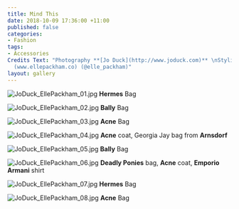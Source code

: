 ```yaml
---
title: Mind This
date: 2018-10-09 17:36:00 +11:00
published: false
categories:
- Fashion
tags:
- Accessories
Credits Text: "Photography **[Jo Duck](http://www.joduck.com)** \nStyling Elle Packham
  (www.ellepackham.co) (@elle_packham)"
layout: gallery
---
```


![JoDuck_EllePackham_01.jpg](/uploads/JoDuck_EllePackham_01.jpg)
**Hermes** Bag

![JoDuck_EllePackham_02.jpg](/uploads/JoDuck_EllePackham_02.jpg)
**Bally** Bag

![JoDuck_EllePackham_03.jpg](/uploads/JoDuck_EllePackham_03.jpg)
**Acne** Bag

![JoDuck_EllePackham_04.jpg](/uploads/JoDuck_EllePackham_04.jpg)
**Acne** coat, Georgia Jay bag from **Arnsdorf**

![JoDuck_EllePackham_05.jpg](/uploads/JoDuck_EllePackham_05.jpg)
**Bally** Bag

![JoDuck_EllePackham_06.jpg](/uploads/JoDuck_EllePackham_06.jpg)
**Deadly Ponies** bag, **Acne** coat, **Emporio Armani** shirt

![JoDuck_EllePackham_07.jpg](/uploads/JoDuck_EllePackham_07.jpg)
**Hermes** Bag

![JoDuck_EllePackham_08.jpg](/uploads/JoDuck_EllePackham_08.jpg)
**Acne** Bag








